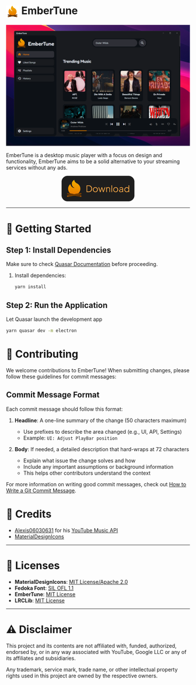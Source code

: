 # <img src="res/icon.png" alt="EmberTune Icon" width="35" height="35" style="vertical-align: middle;"> EmberTune

<div align="center">
    <img src="res/screenshot.png" alt="EmberTune Screenshot">
</div>

EmberTune is a desktop music player with a focus on design and functionality, EmberTune aims to be a solid alternative to your streaming services without any ads.

<div align="center">
    <a href="https://github.com/DylanAkp/EmberTune/releases/latest">
        <img src="res/download.png" alt="Download Button" width="200">
    </a>
</div>

---

# 🚀 Getting Started

## Step 1: Install Dependencies

Make sure to check [Quasar Documentation](https://quasar.dev/start/quick-start/) before proceeding.

1. Install dependencies:
   ```bash
   yarn install
   ```

## Step 2: Run the Application

Let Quasar launch the development app

```bash
yarn quasar dev -m electron
```

# 🤝 Contributing

We welcome contributions to EmberTune! When submitting changes, please follow these guidelines for commit messages:

## Commit Message Format

Each commit message should follow this format:

1. **Headline**: A one-line summary of the change (50 characters maximum)

   - Use prefixes to describe the area changed (e.g., UI, API, Settings)
   - Example: `UI: Adjust PlayBar position`

2. **Body**: If needed, a detailed description that hard-wraps at 72 characters
   - Explain what issue the change solves and how
   - Include any important assumptions or background information
   - This helps other contributors understand the context

For more information on writing good commit messages, check out [How to Write a Git Commit Message](https://cbea.ms/git-commit/).

# 🙌 Credits

- [Alexis06030631](https://github.com/Alexis06030631/) for his [YouTube Music API](https://github.com/Alexis06030631/yt_music_api)
- [MaterialDesignIcons](https://pictogrammers.com/library/mdi/)

---

# 📜 Licenses

- **MaterialDesignIcons**: [MIT License/Apache 2.0](https://pictogrammers.com/docs/general/license/)
- **Fedoka Font**: [SIL OFL 1.1](https://openfontlicense.org/)
- **EmberTune**: [MIT License](https://opensource.org/license/mit)
- **LRCLib**: [MIT License](https://github.com/tranxuanthang/lrclib/blob/main/LICENSE)

---

# ⚠️ Disclaimer

This project and its contents are not affiliated with, funded, authorized, endorsed by, or in any way associated with YouTube, Google LLC or any of its affiliates and subsidiaries.

Any trademark, service mark, trade name, or other intellectual property rights used in this project are owned by the respective owners.
